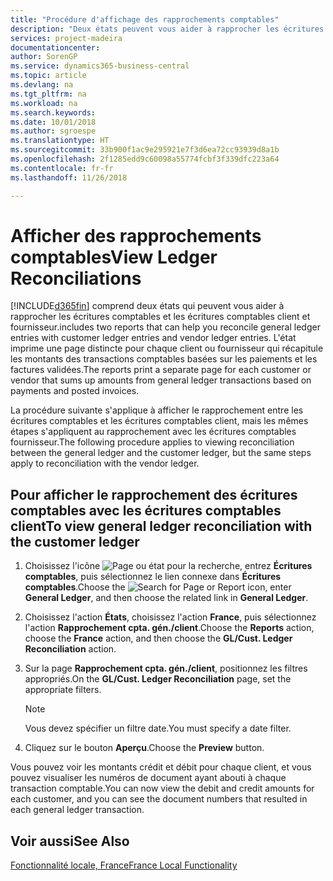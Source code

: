 ```yaml
---
title: "Procédure d'affichage des rapprochements comptables"
description: "Deux états peuvent vous aider à rapprocher les écritures comptables et les écritures comptables client et fournisseur."
services: project-madeira
documentationcenter: 
author: SorenGP
ms.service: dynamics365-business-central
ms.topic: article
ms.devlang: na
ms.tgt_pltfrm: na
ms.workload: na
ms.search.keywords: 
ms.date: 10/01/2018
ms.author: sgroespe
ms.translationtype: HT
ms.sourcegitcommit: 33b900f1ac9e295921e7f3d6ea72cc93939d8a1b
ms.openlocfilehash: 2f1285edd9c60098a55774fcbf3f339dfc223a64
ms.contentlocale: fr-fr
ms.lasthandoff: 11/26/2018

---
```

# <a name="view-ledger-reconciliations"></a><span data-ttu-id="ced49-103">Afficher des rapprochements comptables</span><span class="sxs-lookup"><span data-stu-id="ced49-103">View Ledger Reconciliations</span></span>
[!INCLUDE[d365fin](../../includes/d365fin_md.md)] <span data-ttu-id="ced49-104">comprend deux états qui peuvent vous aider à rapprocher les écritures comptables et les écritures comptables client et fournisseur.</span><span class="sxs-lookup"><span data-stu-id="ced49-104">includes two reports that can help you reconcile general ledger entries with customer ledger entries and vendor ledger entries.</span></span> <span data-ttu-id="ced49-105">L'état imprime une page distincte pour chaque client ou fournisseur qui récapitule les montants des transactions comptables basées sur les paiements et les factures validées.</span><span class="sxs-lookup"><span data-stu-id="ced49-105">The reports print a separate page for each customer or vendor that sums up amounts from general ledger transactions based on payments and posted invoices.</span></span>  

<span data-ttu-id="ced49-106">La procédure suivante s'applique à afficher le rapprochement entre les écritures comptables et les écritures comptables client, mais les mêmes étapes s'appliquent au rapprochement avec les écritures comptables fournisseur.</span><span class="sxs-lookup"><span data-stu-id="ced49-106">The following procedure applies to viewing reconciliation between the general ledger and the customer ledger, but the same steps apply to reconciliation with the vendor ledger.</span></span>  

## <a name="to-view-general-ledger-reconciliation-with-the-customer-ledger"></a><span data-ttu-id="ced49-107">Pour afficher le rapprochement des écritures comptables avec les écritures comptables client</span><span class="sxs-lookup"><span data-stu-id="ced49-107">To view general ledger reconciliation with the customer ledger</span></span>  

1.  <span data-ttu-id="ced49-108">Choisissez l'icône ![Page ou état pour la recherche](../../media/ui-search/search_small.png "icône Page ou état pour la recherche"), entrez **Écritures comptables**, puis sélectionnez le lien connexe dans **Écritures comptables**.</span><span class="sxs-lookup"><span data-stu-id="ced49-108">Choose the ![Search for Page or Report](../../media/ui-search/search_small.png "Search for Page or Report icon") icon, enter **General Ledger**, and then choose the related link in **General Ledger**.</span></span>  
2.  <span data-ttu-id="ced49-109">Choisissez l'action **États**, choisissez l'action **France**, puis sélectionnez l'action **Rapprochement cpta. gén./client**.</span><span class="sxs-lookup"><span data-stu-id="ced49-109">Choose the **Reports** action, choose the **France** action, and then choose the **GL/Cust. Ledger Reconciliation** action.</span></span>  
3.  <span data-ttu-id="ced49-110">Sur la page **Rapprochement cpta. gén./client**, positionnez les filtres appropriés.</span><span class="sxs-lookup"><span data-stu-id="ced49-110">On the **GL/Cust. Ledger Reconciliation** page, set the appropriate filters.</span></span>  

    > [!NOTE]  
    >  <span data-ttu-id="ced49-111">Vous devez spécifier un filtre date.</span><span class="sxs-lookup"><span data-stu-id="ced49-111">You must specify a date filter.</span></span>  

4.  <span data-ttu-id="ced49-112">Cliquez sur le bouton **Aperçu**.</span><span class="sxs-lookup"><span data-stu-id="ced49-112">Choose the **Preview** button.</span></span>  

<span data-ttu-id="ced49-113">Vous pouvez voir les montants crédit et débit pour chaque client, et vous pouvez visualiser les numéros de document ayant abouti à chaque transaction comptable.</span><span class="sxs-lookup"><span data-stu-id="ced49-113">You can now view the debit and credit amounts for each customer, and you can see the document numbers that resulted in each general ledger transaction.</span></span>  

## <a name="see-also"></a><span data-ttu-id="ced49-114">Voir aussi</span><span class="sxs-lookup"><span data-stu-id="ced49-114">See Also</span></span>  
[<span data-ttu-id="ced49-115">Fonctionnalité locale, France</span><span class="sxs-lookup"><span data-stu-id="ced49-115">France Local Functionality</span></span>](france-local-functionality.md)

